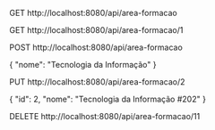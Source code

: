 

GET http://localhost:8080/api/area-formacao

GET http://localhost:8080/api/area-formacao/1

POST http://localhost:8080/api/area-formacao

{
    "nome": "Tecnologia da Informação"
}

PUT http://localhost:8080/api/area-formacao/2

{
    "id": 2,
    "nome": "Tecnologia da Informação #202"
}

DELETE http://localhost:8080/api/area-formacao/11